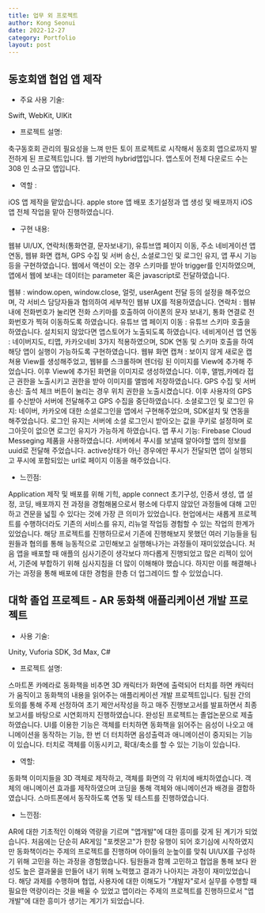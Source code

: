 ```yaml
---
title: 업무 외 프로젝트 
author: Kong Seonui
date: 2022-12-27
category: Portfolio
layout: post
---
```


동호회앱 협업 앱 제작
-------------
- 주요 사용 기술:

Swift, WebKit, UIKit

- 프로젝트 설명:

축구동호회 관리의 필요성을 느껴 만든 토이 프로젝트로 시작해서 동호회 앱으로까지 발전하게 된 프로젝트입니다. 웹 기반의 hybrid앱입니다. 앱스토어 전체 다운로드 수는 308 인 소규모 앱입니다.

- 역할 : 

iOS 앱 제작을 맡았습니다. apple store 앱 배포 초기설정과 앱 생성 및 배포까지 iOS앱 전체 작업을 맡아 진행하였습니다.

- 구현 내용:

웹뷰 UI/UX, 연락처(통화연결, 문자보내기), 유튜브앱 페이지 이동, 주소 네비게이션 앱연동, 웹뷰 화면 캡쳐, GPS 수집 및 서버 송신, 소셜로그인 및 로그인 유지, 앱 푸시 기능 등을 구현하였습니다.
웹에서 액션이 오는 경우 스키마를 받아 trigger를 인지하였으며, 앱에서 웹에 보내는 데이터는 parameter 혹은 javascript로 전달하였습니다.

웹뷰 : window.open, window.close, 얼럿, userAgent 전달 등의 설정을 해주었으며, 각 서비스 담당자들과 협의하여 세부적인 웹뷰 UX를 적용하였습니다.
연락처 : 웹뷰 내에 전화번호가 눌리면 전화 스키마를 호출하여 아이폰의 문자 보내기, 통화 연결로 전화번호가 찍혀 이동하도록 하였습니다.
유튜브 앱 페이지 이동 : 유튜브 스키마 호출을 하였습니다. 설치되지 않았다면 앱스토어가 노출되도록 하였습니다.
네비게이션 앱 연동 : 네이버지도, 티맵, 카카오네비 3가지 적용하였으며, SDK 연동 및 스키마 호출을 하여 해당 앱이 실행이 가능하도록 구현하였습니다.
웹뷰 화면 캡쳐 : 보이지 않게 새로운 캡쳐용 View를 생성해주었고, 웹뷰를 스크롤하며 렌더링 된 이미지를 View에 추가해 주었습니다. 이후 View에 추가된 화면을 이미지로 생성하였습니다. 이후, 앨범,카메라 접근 권한을 노출시키고 권한을 받아 이미지를 앨범에 저장하였습니다.
GPS 수집 및 서버 송신: 출석 체크 버튼이 눌리는 경우 위치 권한을 노출시켰습니다. 이후 사용자의 GPS를 수신받아 서버에 전달해주고 GPS 수집을 중단하였습니다.
소셜로그인 및 로그인 유지: 네이버, 카카오에 대한 소셜로그인을 앱에서 구현해주었으며, SDK설치 및 연동을 해주었습니다. 로그인 유지는 서버에 소셜 로그인시 받아오는 값을 쿠키로 설정하며 로그아웃이 없으면 로그인 유지가 가능하게 하였습니다.
앱 푸시 기능: Firebase Cloud Messeging 제품을 사용하였습니다. 서버에서 푸시를 보낼때 알아야할 앱의 정보를 uuid로 전달해 주었습니다. active상태가 아닌 경우에만 푸시가 전달되면 앱이 실행되고 푸시에 포함되있는 url로 페이지 이동을 해주었습니다.

- 느낀점:

Application 제작 및 배포를 위해 기힉, apple connect 초기구성, 인증서 생성, 앱 설정, 코딩, 배포까지 전 과정을 경험해봄으로서 평소에 다루지 않았던 과정들에 대해 고민하고 견문을 넓힐 수 있다는 것에 가장 큰 의미가 있었습니다.
현업에서는 새롭게 프로젝트를 수행하더라도 기존의 서비스를 유지, 리뉴얼 작업등 경험할 수 있는 작업의 한계가 있었습니다.
해당 프로젝트를 진행하므로서 기존에 진행해보지 못했던 여러 기능들을 팀원들과 협의를 통해 능동적으로 고민해보고 실행해나가는 과정들이 재미있었습니다.
처음 앱을 배포할 때 애플의 심사기준이 생각보다 까다롭게 진행되었고 많은 리젝이 있어서, 기준에 부합하기 위해 심사지침을 더 많이 이해해야 했습니다.
하지만 이를 해결해나가는 과정을 통해 배포에 대한 경험을 한층 더 업그레이드 할 수 있었습니다.


대학 졸업 프로젝트 - AR 동화책 애플리케이션 개발 프로젝트
-------------
- 사용 기술: 

Unity, Vuforia SDK, 3d Max, C#

- 프로젝트 설명:

스마트폰 카메라로 동화책을 비추면 3D 캐릭터가 화면에 출력되어 터치를 하면 캐릭터가 움직이고 동화책의 내용을 읽어주는 애플리케이션 개발 프로젝트입니다.
팀원 간의 토의를 통해 주제 선정하여 초기 제안서작성을 하고 매주 진행보고서를 발표하면서 최종보고서를 바탕으로 시연회까지 진행하였습니다.
완성된 프로젝트는 졸업논문으로 제출하였습니다.
UI를 이용한 기능은 객체를 터치하면 동화책을 읽어주는 음성이 나오고 애니메이션을 동작하는 기능, 한 번 더 터치하면 음성출력과 애니메이션이 중지되는 기능이 있습니다.
터치로 객체를 이동시키고, 확대/축소를 할 수 있는 기능이 있습니다.

- 역할:

동화책 이미지들을 3D 객체로 제작하고, 객체를 화면의 각 위치에 배치하였습니다.
객체의 애니메이션 효과를 제작하였으며 코딩을 통해 객체와 애니메이션과 배경을 결합하였습니다.
스마트폰에서 동작하도록 연동 및 테스트를 진행하였습니다.

- 느낀점:

AR에 대한 기초적인 이해와 역량을 기르며 "앱개발"에 대한 흥미를 갖게 된 계기가 되었습니다.
처음에는 단순히 AR게임 "포켓몬고"가 한창 유행이 되어 호기심에 시작하였지만 동화책이라는 주제의 프로젝트를 진행하며 아이들의 눈높이를 맞춰 UI/UX를 구성하기 위해 고민을 하는 과정을 경험했습니다.
팀원들과 함께 고민하고 협업을 통해 보다 완성도 높은 결과물을 만들어 내기 위해 노력했고 결과가 나아지는 과정이 재미있었습니다.
해당 과제를 수행하며 협업, 사용자에 대한 이해도가 "개발자"로서 실무를 수행할 때 필요한 역량이라는 것을 배울 수 있었고 앱이라는 주제의 프로젝트를 진행하므로서 "앱개발"에 대한 흥미가 생기는 계기가 되었습니다.
